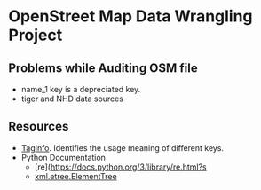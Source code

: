 # OpenStreet Map Data Wrangling Project

## Problems while Auditing OSM file

* name_1 key is a depreciated key.
* tiger and NHD data sources

## Resources

* [TagInfo](https://taginfo.openstreetmap.org/keys). Identifies the usage meaning of different keys. 
* Python Documentation
  * [re](https://docs.python.org/3/library/re.html?s
  * [xml.etree.ElementTree](https://docs.python.org/3/library/xml.etree.elementtree.html?)
